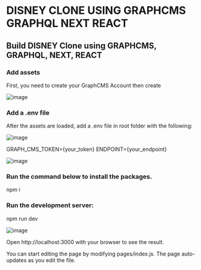 # DISNEY CLONE USING GRAPHCMS GRAPHQL NEXT REACT
## Build DISNEY Clone using GRAPHCMS, GRAPHQL, NEXT, REACT

### Add assets
First, you need to create your GraphCMS Account then create 

![image](https://user-images.githubusercontent.com/8361967/145436231-6fa3ce18-430a-4ff0-9139-9d68e009ccbe.png)


### Add a .env file

After the assets are loaded, add a .env file in root folder with the following:

![image](https://user-images.githubusercontent.com/8361967/145437044-5a64ddd8-1a5f-475f-962a-b40e0d4626b8.png)

GRAPH_CMS_TOKEN={your_token}
ENDPOINT={your_endpoint}

![image](https://user-images.githubusercontent.com/8361967/145436729-8ea993df-e10a-4bce-92af-e8043269a405.png)
 


### Run the command below to install the packages.

  npm i


### Run the development server:

  npm run dev
  
  
  ![image](https://user-images.githubusercontent.com/8361967/145437311-7926b265-6fb9-406d-9b40-cad5e5508c4a.png)

  
Open http://localhost:3000 with your browser to see the result.

You can start editing the page by modifying pages/index.js. The page auto-updates as you edit the file.
